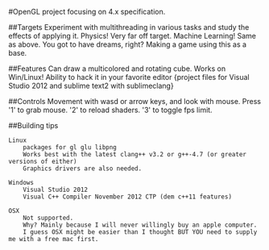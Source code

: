 #OpenGL project focusing on 4.x specification.

##Targets
	Experiment with multithreading in various tasks and study the effects of applying it.
	Physics! Very far off target.
	Machine Learning! Same as above. You got to have dreams, right?
	Making a game using this as a base.

##Features
	Can draw a multicolored and rotating cube.
	Works on Win/Linux!
	Ability to hack it in your favorite editor {project files for Visual Studio 2012 and sublime text2 with sublimeclang} 

##Controls
	Movement with wasd or arrow keys, and look with mouse. 
	Press '1' to grab mouse.
		  '2' to reload shaders.
		  '3' to toggle fps limit. 

##Building tips

	Linux
		packages for gl glu libpng
		Works best with the latest clang++ v3.2 or g++-4.7 (or greater versions of either)
		Graphics drivers are also needed.

	Windows
		Visual Studio 2012
		Visual C++ Compiler November 2012 CTP (dem c++11 features)

	OSX
		Not supported. 
		Why? Mainly because I will never willingly buy an apple computer.
		I guess OSX might be easier than I thought BUT YOU need to supply me with a free mac first.